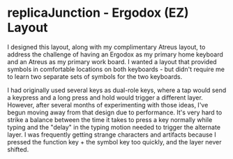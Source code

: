 # replicaJunction - Ergodox (EZ) Layout

I designed this layout, along with my complimentary Atreus layout, to address the challenge of having an Ergodox as my primary home keyboard and an Atreus as my primary work board. I wanted a layout that provided symbols in comfortable locations on both keyboards - but didn't require me to learn two separate sets of symbols for the two keyboards.

I had originally used several keys as dual-role keys, where a tap would send a keypress and a long press and hold would trigger a different layer. However, after several months of experimenting with those ideas, I've begun moving away from that design due to performance. It's very hard to strike a balance between the time it takes to press a key normally while typing and the "delay" in the typing motion needed to trigger the alternate layer. I was frequently getting strange characters and artifacts because I pressed the function key + the symbol key too quickly, and the layer never shifted.